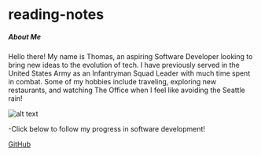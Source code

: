 # reading-notes


##### About Me
Hello there! My name is Thomas, an aspiring Software Developer looking to bring new ideas to the evolution of tech. I have previously served in the United States Army as an Infantryman Squad Leader with much time spent in combat. Some of my hobbies include traveling, exploring new restaurants, and watching The Office when I feel like avoiding the Seattle rain!

![alt text](https://cdn.quotesgram.com/img/99/90/1919792886-Original_Redone.jpg)

-Click below to follow my progress in software development!

[GitHub](https://www.github.com/arnone215/reading-notez)
